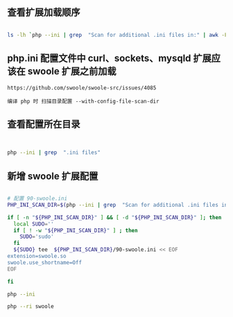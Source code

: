## 查看扩展加载顺序

```bash

ls -lh `php --ini | grep  "Scan for additional .ini files in:" | awk -F 'in:' '{ print $2 }' | xargs`

```

## php.ini 配置文件中 curl、sockets、mysqld 扩展应该在 swoole 扩展之前加载

    https://github.com/swoole/swoole-src/issues/4085

    编译 php 时 扫描目录配置 --with-config-file-scan-dir

## 查看配置所在目录

```bash


php --ini | grep  ".ini files"

```

## 新增 swoole 扩展配置

```bash

# 配置 90-swoole.ini
PHP_INI_SCAN_DIR=$(php --ini | grep  "Scan for additional .ini files in:" | awk -F 'in:' '{ print $2 }' | xargs)

if [ -n "${PHP_INI_SCAN_DIR}" ] && [ -d "${PHP_INI_SCAN_DIR}" ]; then
  local SUDO=''
  if [ ! -w "${PHP_INI_SCAN_DIR}" ] ; then
    SUDO='sudo'
  fi
  ${SUDO} tee  ${PHP_INI_SCAN_DIR}/90-swoole.ini << EOF
extension=swoole.so
swoole.use_shortname=Off
EOF

fi

php --ini

php --ri swoole

```



